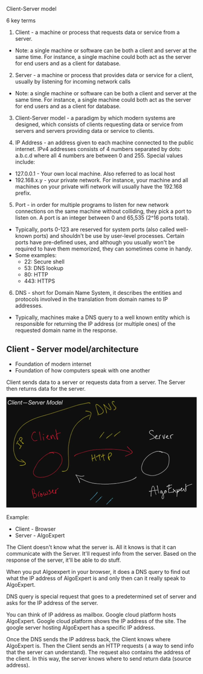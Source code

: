Client-Server model

6 key terms
1. Client - a machine or process that requests data or service from a server.
- Note: a single machine or software can be both a client and server at the same time. For instance, a single machine could both act as the server for end users and as a client for database.

2. Server - a machine or process that provides data or service for a client, usually by listening for incoming network calls
- Note: a single machine or software can be both a client and server at the same time. For instance, a single machine could both act as the server for end users and as a client for database.

3. Client-Server model - a paradigm by which modern systems are designed, which consists of clients requesting data or service from servers and servers providing data or service to clients.

4. IP Address - an address given to each machine connected to the public internet. IPv4 addresses consists of 4 numbers separated by dots: a.b.c.d where all 4 numbers are between 0 and 255. Special values include:
- 127.0.0.1 - Your own local machine. Also referred to as local host
- 192.168.x.y - your private network. For instance, your machine and all machines on your private wifi network will usually have the 192.168 prefix.

5. Port - in order for multiple programs to listen for new network connections on the same machine without colliding, they pick a port to listen on. A port is an integer between 0 and 65,535 (2^16 ports total).
- Typically, ports 0-123 are reserved for system ports (also called well-known ports) and shouldn't be use by user-level processes. Certain ports have pre-defined uses, and although you usually won't be required to have them memorized, they can sometimes come in handy.
- Some examples:
  - 22: Secure shell
  - 53: DNS lookup
  - 80: HTTP
  - 443: HTTPS

6. DNS - short for Domain Name System, it describes the entities and protocols involved in the translation from domain names to IP addresses.
- Typically, machines make a DNS query to a well known entity which is responsible for returning the IP address (or multiple ones) of the requested domain name in the response.

## Client - Server model/architecture

- Foundation of modern internet
- Foundation of how computers speak with one another

Client sends data to a server or requests data from a server. The Server then returns data for the server.

![Client - Server model](https://github.com/david-chua/Comp_Sci_Study/blob/master/System_Design/Images/Client-Server-Model.png)

Example:
- Client - Browser
- Server - AlgoExpert

The Client doesn't know what the server is. All it knows is that it can communicate with the Server. It'll request info from the server. Based on the response of the server, it'll be able to do stuff.

When you put Algoexpert in your browser, it does a DNS query to find out what the IP address of AlgoExpert is and only then can it really speak to AlgoExpert.

DNS query is special request that goes to a predetermined set of server and asks for the IP address of the server.

You can think of IP address as mailbox.
Google cloud platform hosts AlgoExpert. Google cloud platform shows the IP address of the site. The google server hosting AlgoExpert has a specific IP address.

Once the DNS sends the IP address back, the Client knows where AlgoExpert is. Then the Client sends an HTTP requests ( a way to send info that the server can understand). The request also contains the address of the client. In this way, the server knows where to send return data (source address).
